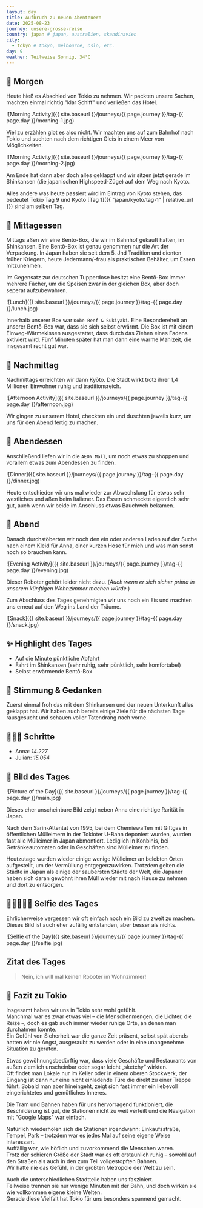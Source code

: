 ```yaml
---
layout: day
title: Aufbruch zu neuen Abenteuern
date: 2025-08-23
journey: unsere-grosse-reise
country: japan # japan, australien, skandinavien
city:
  - tokyo # tokyo, melbourne, oslo, etc.
day: 9
weather: Teilweise Sonnig, 34°C
---
```


## 🌅 Morgen

Heute hieß es Abschied von Tokio zu nehmen.
Wir packten unsere Sachen, machten einmal richtig "klar Schiff" und verließen das Hotel.

![Morning Activity]({{ site.baseurl }}/journeys/{{ page.journey }}/tag-{{ page.day }}/morning-1.jpg)

Viel zu erzählen gibt es also nicht.
Wir machten uns auf zum Bahnhof nach Tokio und suchten nach dem richtigen Gleis in einem Meer von Möglichkeiten.

![Morning Activity]({{ site.baseurl }}/journeys/{{ page.journey }}/tag-{{ page.day }}/morning-2.jpg)

Am Ende hat dann aber doch alles geklappt und wir sitzen jetzt gerade im Shinkansen (die japanischen Highspeed-Züge) auf dem Weg nach Kyoto.

Alles andere was heute passiert wird im Eintrag von Kyoto stehen, das bedeutet Tokio Tag 9 und Kyoto [Tag 1]({{ "japan/kyoto/tag-1" | relative_url }}) sind am selben Tag.

## 🍣 Mittagessen

Mittags aßen wir eine Bentō-Box, die wir im Bahnhof gekauft hatten, im Shinkansen.
Eine Bentō-Box ist genau genommen nur die Art der Verpackung.
In Japan haben sie seit dem 5. Jhd Tradition und dienten früher Kriegern, heute Jedermann/-frau als praktischen Behälter, um Essen mitzunehmen.

Im Gegensatz zur deutschen Tupperdose besitzt eine Bentō-Box immer mehrere Fächer, um die Speisen zwar in der gleichen Box, aber doch seperat aufzubewahren.

![Lunch]({{ site.baseurl }}/journeys/{{ page.journey }}/tag-{{ page.day }}/lunch.jpg)

Innerhalb unserer Box war `Kobe Beef & Sukiyaki`.
Eine Besondereheit an unserer Bentō-Box war, dass sie sich selbst erwärmt.
Die Box ist mit einem Einweg-Wärmekissen ausgestattet, dass durch das Ziehen eines Fadens aktiviert wird.
Fünf Minuten später hat man dann eine warme Mahlzeit, die insgesamt recht gut war.

## 🌆 Nachmittag

Nachmittags erreichten wir dann Kyōto.
Die Stadt wirkt trotz ihrer 1,4 Millionen Einwohner ruhig und traditionsreich.

![Afternoon Activity]({{ site.baseurl }}/journeys/{{ page.journey }}/tag-{{ page.day }}/afternoon.jpg)

Wir gingen zu unserem Hotel, checkten ein und duschten jeweils kurz, um uns für den Abend fertig zu machen.

## 🍜 Abendessen

Anschließend liefen wir in die `AEON Mall`, um noch etwas zu shoppen und vorallem etwas zum Abendessen zu finden.

![Dinner]({{ site.baseurl }}/journeys/{{ page.journey }}/tag-{{ page.day }}/dinner.jpg)

Heute entschieden wir uns mal wieder zur Abwechslung für etwas sehr westliches und aßen beim Italiener.
Das Essen schmeckte eigentlich sehr gut, auch wenn wir beide im Anschluss etwas Bauchweh bekamen.

## 🌙 Abend

Danach durchstöberten wir noch den ein oder anderen Laden auf der Suche nach einem Kleid für Anna, einer kurzen Hose für mich und was man sonst noch so brauchen kann.

![Evening Activity]({{ site.baseurl }}/journeys/{{ page.journey }}/tag-{{ page.day }}/evening.jpg)

Dieser Roboter gehört leider nicht dazu. (_Auch wenn er sich sicher prima in unserem künftigen Wohnzimmer machen würde._)

Zum Abschluss des Tages genehmigten wir uns noch ein Eis und machten uns erneut auf den Weg ins Land der Träume.

![Snack]({{ site.baseurl }}/journeys/{{ page.journey }}/tag-{{ page.day }}/snack.jpg)

## ✨ Highlight des Tages

- Auf die Minute pünktliche Abfahrt
- Fahrt im Shinkansen (sehr ruhig, sehr pünktlich, sehr komfortabel)
- Selbst erwärmende Bentō-Box

## 💭 Stimmung & Gedanken

Zuerst einmal froh das mit dem Shinkansen und der neuen Unterkunft alles geklappt hat.
Wir haben auch bereits einige Ziele für die nächsten Tage rausgesucht und schauen voller Tatendrang nach vorne.

## 🏃🏽‍♀️ Schritte

- Anna: _14.227_
- Julian: _15.054_

## 📸 Bild des Tages

![Picture of the Day]({{ site.baseurl }}/journeys/{{ page.journey }}/tag-{{ page.day }}/main.jpg)

Dieses eher unscheinbare Bild zeigt neben Anna eine richtige Rarität in Japan.

Nach dem Sarin-Attentat von 1995, bei dem Chemiewaffen mit Giftgas in öffentlichen Mülleimern in der Tokioter U-Bahn deponiert wurden, wurden fast alle Mülleimer in Japan abmontiert. 
Lediglich in Konbinis, bei Getränkeautomaten oder in Geschäften sind Mülleimer zu finden.

Heutzutage wurden wieder einige wenige Mülleimer an belebten Orten aufgestellt, um der Vermüllung entgegenzuwirken.
Trotzdem gelten die Städte in Japan als einige der saubersten Städte der Welt, die Japaner haben sich daran gewöhnt ihren Müll wieder mit nach Hause zu nehmen und dort zu entsorgen.

## 👩🏻‍🤝‍👨🏽 Selfie des Tages

Ehrlicherweise vergessen wir oft einfach noch ein Bild zu zweit zu machen.
Dieses Bild ist auch eher zufällig entstanden, aber besser als nichts.

![Selfie of the Day]({{ site.baseurl }}/journeys/{{ page.journey }}/tag-{{ page.day }}/selfie.jpg)

## Zitat des Tages

> Nein, ich will mal keinen Roboter im Wohnzimmer!

## 📜 Fazit zu Tokio

Insgesamt haben wir uns in Tokio sehr wohl gefühlt.  
Manchmal war es zwar etwas viel – die Menschenmengen, die Lichter, die Reize –, doch es gab auch immer wieder ruhige Orte, an denen man durchatmen konnte.  
Ein Gefühl von Sicherheit war die ganze Zeit präsent, selbst spät abends hatten wir nie Angst, ausgeraubt zu werden oder in eine unangenehme Situation zu geraten.  

Etwas gewöhnungsbedürftig war, dass viele Geschäfte und Restaurants von außen ziemlich unscheinbar oder sogar leicht „sketchy“ wirkten.  
Oft findet man Lokale nur im Keller oder in einem oberen Stockwerk, der Eingang ist dann nur eine nicht einladende Türe die direkt zu einer Treppe führt. 
Sobald man aber hineingeht, zeigt sich fast immer ein liebevoll eingerichtetes und gemütliches Inneres.  

Die Tram und Bahnen haben für uns hervorragend funktioniert, die Beschilderung ist gut, die Stationen nicht zu weit verteilt und die Navigation mit "Google Maps" war einfach.

Natürlich wiederholen sich die Stationen irgendwann: Einkaufsstraße, Tempel, Park – trotzdem war es jedes Mal auf seine eigene Weise interessant.  
Auffällig war, wie höflich und zuvorkommend die Menschen waren.  
Trotz der schieren Größe der Stadt war es oft erstaunlich ruhig – sowohl auf den Straßen als auch in den zum Teil vollgestopften Bahnen.  
Wir hatte nie das Gefühl, in der größten Metropole der Welt zu sein.  

Auch die unterschiedlichen Stadtteile haben uns fasziniert.  
Teilweise trennen sie nur wenige Minuten mit der Bahn, und doch wirken sie wie vollkommen eigene kleine Welten.  
Gerade diese Vielfalt hat Tokio für uns besonders spannend gemacht.
